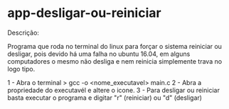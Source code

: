 # app-desligar-ou-reiniciar

Descrição:

Programa que roda no terminal do linux para forçar o sistema reiniciar ou desligar,
pois devido há uma falha no ubuntu 16.04, em alguns computadores o mesmo não desliga
e nem reinicia simplemente trava no logo tipo.


1 - Abra o terminal > gcc -o <nome_executavel> main.c
2 - Abra a propriedade do executavél e altere o icone.
3 - Para desligar ou reiniciar basta executar o programa e digitar "r" (reiniciar) ou "d" (desligar)
